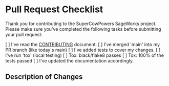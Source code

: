 # Pull Request Checklist

Thank you for contributing to the SuperCowPowers SageWorks project. Please make sure you've completed the following tasks before submitting your pull request:

[  ] I've read the [CONTRIBUTING](https://github.com/SuperCowPowers/sageworks/blob/main/CONTRIBUTING.md) document.
[  ] I've merged 'main' into my PR branch (like today's main)
[  ] I've added tests to cover my changes.
[  ] I've run 'tox' (local testing)
[  ] Tox: black/flake8 passes
[  ] Tox: 100% of the tests passed
[  ] I've updated the documentation accordingly.

## Description of Changes

<!-- Provide a brief description of the changes you've made -->
